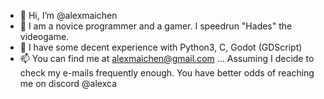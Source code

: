 - 👋 Hi, I’m @alexmaichen
- 👀 I am a novice programmer and a gamer. I speedrun "Hades" the videogame.
- 🌱 I have some decent experience with Python3, C, Godot (GDScript)
- 📫 You can find me at alexmaichen@gmail.com ... Assuming I decide to check my e-mails frequently enough. You have better odds of reaching me on discord @alexca

<!---
alexmaichen/alexmaichen is a ✨ special ✨ repository because its `README.md` (this file) appears on your GitHub profile.
You can click the Preview link to take a look at your changes.
--->
